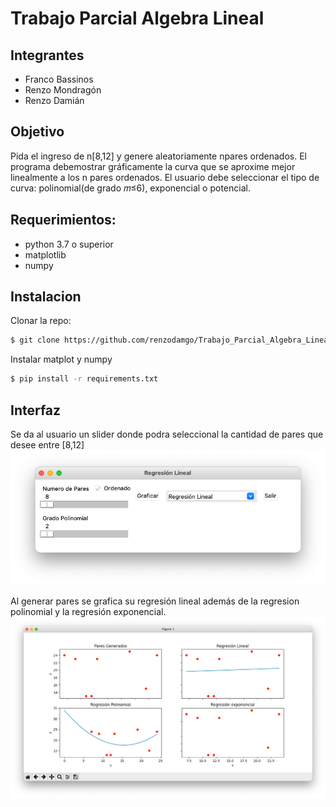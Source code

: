 # Trabajo Parcial Algebra Lineal
## Integrantes
- Franco Bassinos
- Renzo Mondragón
- Renzo Damián
## Objetivo
Pida el ingreso de n[8,12] y genere aleatoriamente npares ordenados. 
El programa debemostrar gráficamente la curva que se aproxime mejor linealmente a los n pares ordenados. 
El usuario debe seleccionar el tipo de curva: polinomial(de grado 𝑚≤6), exponencial o potencial.
## Requerimientos:
- python 3.7 o superior
- matplotlib
- numpy
## Instalacion 
Clonar la repo:

```bash
$ git clone https://github.com/renzodamgo/Trabajo_Parcial_Algebra_Lineal.git
```
Instalar matplot y numpy
```bash
$ pip install -r requirements.txt
```
## Interfaz
Se da al usuario un slider donde podra seleccional la cantidad de pares que desee entre [8,12]
![interfaz](img/interfaz.png)

Al generar pares se grafica su regresión lineal además de la regresion polinomial y la regresión exponencial.
![interfaz](img/resultado.png)

